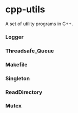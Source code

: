 # cpp-utils
A set of utility programs in C++.

### Logger

### Threadsafe_Queue

### Makefile

### Singleton

### ReadDirectory

### Mutex

